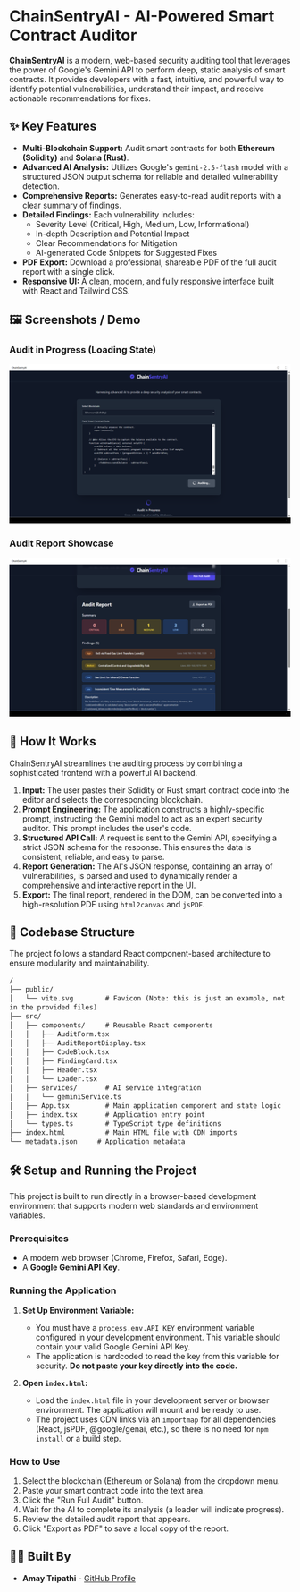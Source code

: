 # ChainSentryAI - AI-Powered Smart Contract Auditor

**ChainSentryAI** is a modern, web-based security auditing tool that leverages the power of Google's Gemini API to perform deep, static analysis of smart contracts. It provides developers with a fast, intuitive, and powerful way to identify potential vulnerabilities, understand their impact, and receive actionable recommendations for fixes.

## ✨ Key Features

-   **Multi-Blockchain Support:** Audit smart contracts for both **Ethereum (Solidity)** and **Solana (Rust)**.
-   **Advanced AI Analysis:** Utilizes Google's `gemini-2.5-flash` model with a structured JSON output schema for reliable and detailed vulnerability detection.
-   **Comprehensive Reports:** Generates easy-to-read audit reports with a clear summary of findings.
-   **Detailed Findings:** Each vulnerability includes:
    -   Severity Level (Critical, High, Medium, Low, Informational)
    -   In-depth Description and Potential Impact
    -   Clear Recommendations for Mitigation
    -   AI-generated Code Snippets for Suggested Fixes
-   **PDF Export:** Download a professional, shareable PDF of the full audit report with a single click.
-   **Responsive UI:** A clean, modern, and fully responsive interface built with React and Tailwind CSS.

## 🖼️ Screenshots / Demo

### Audit in Progress (Loading State)

![Audit in Progress](screenshots/ss_audit_in_process.png)

### Audit Report Showcase

![Audit Report](screenshots/ss_audit_report.png)

## 🚀 How It Works

ChainSentryAI streamlines the auditing process by combining a sophisticated frontend with a powerful AI backend.

1.  **Input:** The user pastes their Solidity or Rust smart contract code into the editor and selects the corresponding blockchain.
2.  **Prompt Engineering:** The application constructs a highly-specific prompt, instructing the Gemini model to act as an expert security auditor. This prompt includes the user's code.
3.  **Structured API Call:** A request is sent to the Gemini API, specifying a strict JSON schema for the response. This ensures the data is consistent, reliable, and easy to parse.
4.  **Report Generation:** The AI's JSON response, containing an array of vulnerabilities, is parsed and used to dynamically render a comprehensive and interactive report in the UI.
5.  **Export:** The final report, rendered in the DOM, can be converted into a high-resolution PDF using `html2canvas` and `jsPDF`.

## 📂 Codebase Structure

The project follows a standard React component-based architecture to ensure modularity and maintainability.

```
/
├── public/
│   └── vite.svg        # Favicon (Note: this is just an example, not in the provided files)
├── src/
│   ├── components/     # Reusable React components
│   │   ├── AuditForm.tsx
│   │   ├── AuditReportDisplay.tsx
│   │   ├── CodeBlock.tsx
│   │   ├── FindingCard.tsx
│   │   ├── Header.tsx
│   │   └── Loader.tsx
│   ├── services/       # AI service integration
│   │   └── geminiService.ts
│   ├── App.tsx         # Main application component and state logic
│   ├── index.tsx       # Application entry point
│   └── types.ts        # TypeScript type definitions
├── index.html          # Main HTML file with CDN imports
└── metadata.json     # Application metadata
```

## 🛠️ Setup and Running the Project

This project is built to run directly in a browser-based development environment that supports modern web standards and environment variables.

### Prerequisites

-   A modern web browser (Chrome, Firefox, Safari, Edge).
-   A **Google Gemini API Key**.

### Running the Application

1.  **Set Up Environment Variable:**
    -   You must have a `process.env.API_KEY` environment variable configured in your development environment. This variable should contain your valid Google Gemini API Key.
    -   The application is hardcoded to read the key from this variable for security. **Do not paste your key directly into the code.**

2.  **Open `index.html`:**
    -   Load the `index.html` file in your development server or browser environment. The application will mount and be ready to use.
    -   The project uses CDN links via an `importmap` for all dependencies (React, jsPDF, @google/genai, etc.), so there is no need for `npm install` or a build step.

### How to Use

1.  Select the blockchain (Ethereum or Solana) from the dropdown menu.
2.  Paste your smart contract code into the text area.
3.  Click the "Run Full Audit" button.
4.  Wait for the AI to complete its analysis (a loader will indicate progress).
5.  Review the detailed audit report that appears.
6.  Click "Export as PDF" to save a local copy of the report.

## 👨‍💻 Built By

-   **Amay Tripathi** - [GitHub Profile](https://github.com/AmayTrip29)
